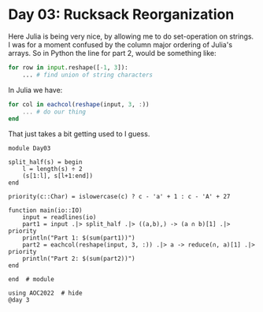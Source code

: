 # Day 03: Rucksack Reorganization
Here Julia is being very nice, by allowing me to do set-operation on strings. I was for a moment confused by the column major ordering of Julia's arrays. So in Python the line for part 2, would be something like:

```python
for row in input.reshape([-1, 3]):
    ... # find union of string characters
```

In Julia we have:

```julia
for col in eachcol(reshape(input, 3, :))
    ... # do our thing
end
```

That just takes a bit getting used to I guess.

``` {.julia file=src/day03.jl}
module Day03

split_half(s) = begin
    l = length(s) ÷ 2
    (s[1:l], s[l+1:end])
end

priority(c::Char) = islowercase(c) ? c - 'a' + 1 : c - 'A' + 27

function main(io::IO)
    input = readlines(io)
    part1 = input .|> split_half .|> ((a,b),) -> (a ∩ b)[1] .|> priority
    println("Part 1: $(sum(part1))")
    part2 = eachcol(reshape(input, 3, :)) .|> a -> reduce(∩, a)[1] .|> priority
    println("Part 2: $(sum(part2))")
end

end  # module
```

```@example
using AOC2022  # hide
@day 3
```
